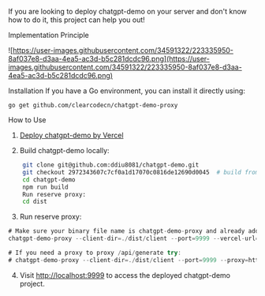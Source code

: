 If you are looking to deploy chatgpt-demo on your server and don't know how to do it, this project can help you out!

Implementation Principle

![https://user-images.githubusercontent.com/34591322/223335950-8af037e8-d3aa-4ea5-ac3d-b5c281dcdc96.png](https://user-images.githubusercontent.com/34591322/223335950-8af037e8-d3aa-4ea5-ac3d-b5c281dcdc96.png)

Installation
If you have a Go environment, you can install it directly using:

    go get github.com/clearcodecn/chatgpt-demo-proxy
    
How to Use

1. [Deploy chatgpt-demo by Vercel](https://github.com/ddiu8081/chatgpt-demo#deploy-with-vercel)

2. Build chatgpt-demo locally:

```bash
    git clone git@github.com:ddiu8081/chatgpt-demo.git
    git checkout 2972343607c7cf0a1d17070c0816de12690d0045  # build from this hash!!!
    cd chatgpt-demo
    npm run build
    Run reserve proxy:
    cd dist
```

3. Run reserve proxy:


```javascript
# Make sure your binary file name is chatgpt-demo-proxy and already add to $PATH
chatgpt-demo-proxy --client-dir=./dist/client --port=9999 --vercel-url=https://chatgpt-demo-2972343.vercel.app

# If you need a proxy to proxy /api/generate try:
# chatgpt-demo-proxy --client-dir=./dist/client --port=9999 --proxy=http://127.0.0.0:1080 --vercel-url=https://chatgpt-demo-2972343.vercel.app
```

4. Visit [http://localhost:9999](http://localhost:9999) to access the deployed chatgpt-demo project.